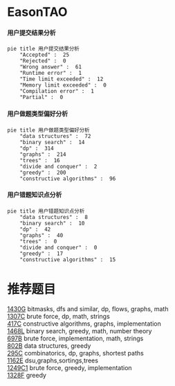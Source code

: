 # EasonTAO

<!-- tabs:start -->



#### **用户提交结果分析**

```mermaid
pie title 用户提交结果分析
    "Accepted" :  25
    "Rejected" :  0
    "Wrong answer" :  61
    "Runtime error" :  1
    "Time limit exceeded" :  12
    "Memory limit exceeded" :  0
    "Compilation error" :  1
    "Partial" :  0
```

#### **用户做题类型偏好分析**

```mermaid
pie title 用户做题类型偏好分析
    "data structures" :  72
    "binary search" :  14
    "dp" :  314
    "graphs" :  214
    "trees" :  16
    "divide and conquer" :  2
    "greedy" :  200
    "constructive algorithms" :  96
```
#### **用户错题知识点分析**

```mermaid
pie title 用户错题知识点分析
    "data structures" :  8
    "binary search" :  10
    "dp" :  42
    "graphs" :  40
    "trees" :  0
    "divide and conquer" :  0
    "greedy" :  17
    "constructive algorithms" :  15
```



<!-- tabs:end -->
# 推荐题目
[1430G](https://codeforces.com/contest/1430/problem/G)		bitmasks,
                        dfs and similar,
                        dp,
                        flows,
                        graphs,
                        math		  
[1307C](https://codeforces.com/contest/1307/problem/C)		brute force,
                        dp,
                        math,
                        strings		  
[417C](https://codeforces.com/contest/417/problem/C)		constructive algorithms,
                        graphs,
                        implementation		  
[1468L](https://codeforces.com/contest/1468/problem/L)		binary search,
                        greedy,
                        math,
                        number theory		  
[697B](https://codeforces.com/contest/697/problem/B)		brute force,
                        implementation,
                        math,
                        strings		  
[802B](https://codeforces.com/contest/802/problem/B)		data structures,
                        greedy		  
[295C](https://codeforces.com/contest/295/problem/C)		combinatorics,
                        dp,
                        graphs,
                        shortest paths		  
[1162E](https://codeforces.com/contest/1162/problem/E)		dsu,graphs,sortings,trees		  
[1249C1](https://codeforces.com/contest/1249C/problem/1)		brute force,
                        greedy,
                        implementation		  
[1328F](https://codeforces.com/contest/1328/problem/F)		greedy		  
